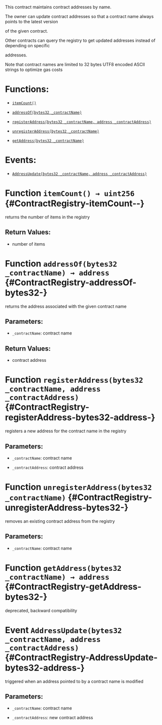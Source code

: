 This contract maintains contract addresses by name.

The owner can update contract addresses so that a contract name always points to the latest version

of the given contract.

Other contracts can query the registry to get updated addresses instead of depending on specific

addresses.

Note that contract names are limited to 32 bytes UTF8 encoded ASCII strings to optimize gas costs

# Functions:

- [`itemCount()`](#ContractRegistry-itemCount--)

- [`addressOf(bytes32 _contractName)`](#ContractRegistry-addressOf-bytes32-)

- [`registerAddress(bytes32 _contractName, address _contractAddress)`](#ContractRegistry-registerAddress-bytes32-address-)

- [`unregisterAddress(bytes32 _contractName)`](#ContractRegistry-unregisterAddress-bytes32-)

- [`getAddress(bytes32 _contractName)`](#ContractRegistry-getAddress-bytes32-)

# Events:

- [`AddressUpdate(bytes32 _contractName, address _contractAddress)`](#ContractRegistry-AddressUpdate-bytes32-address-)

# Function `itemCount() → uint256` {#ContractRegistry-itemCount--}

returns the number of items in the registry

## Return Values:

- number of items

# Function `addressOf(bytes32 _contractName) → address` {#ContractRegistry-addressOf-bytes32-}

returns the address associated with the given contract name

## Parameters:

- `_contractName`:    contract name

## Return Values:

- contract address

# Function `registerAddress(bytes32 _contractName, address _contractAddress)` {#ContractRegistry-registerAddress-bytes32-address-}

registers a new address for the contract name in the registry

## Parameters:

- `_contractName`:     contract name

- `_contractAddress`:  contract address

# Function `unregisterAddress(bytes32 _contractName)` {#ContractRegistry-unregisterAddress-bytes32-}

removes an existing contract address from the registry

## Parameters:

- `_contractName`: contract name

# Function `getAddress(bytes32 _contractName) → address` {#ContractRegistry-getAddress-bytes32-}

deprecated, backward compatibility

# Event `AddressUpdate(bytes32 _contractName, address _contractAddress)` {#ContractRegistry-AddressUpdate-bytes32-address-}

triggered when an address pointed to by a contract name is modified

## Parameters:

- `_contractName`:    contract name

- `_contractAddress`: new contract address
